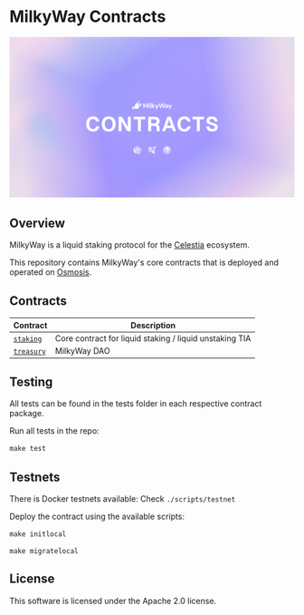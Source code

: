 # MilkyWay Contracts

![image](./assets/banner.png)

## Overview

MilkyWay is a liquid staking protocol for the [Celestia](https://celestia.org/) ecosystem.

This repository contains MilkyWay's core contracts that is deployed and operated on [Osmosis](https://osmosis.zone/).

## Contracts

| Contract                           | Description                                             |
| ---------------------------------- | ------------------------------------------------------- |
| [`staking`](./contracts/staking)   | Core contract for liquid staking / liquid unstaking TIA |
| [`treasury`](./contracts/treasury) | MilkyWay DAO                                            |

## Testing

All tests can be found in the tests folder in each respective contract package.

Run all tests in the repo:

```rust
make test
```

## Testnets

There is Docker testnets available: Check `./scripts/testnet`

Deploy the contract using the available scripts:

```
make initlocal
```

```
make migratelocal
```

## License

This software is licensed under the Apache 2.0 license.
